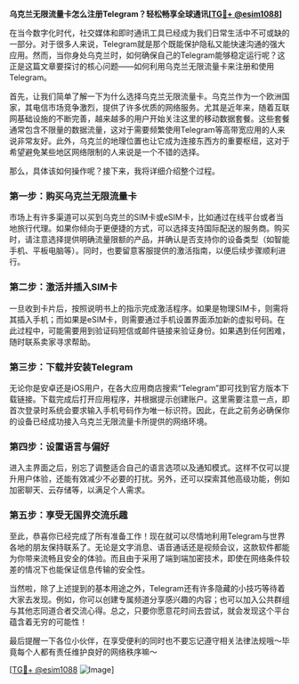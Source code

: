 **乌克兰无限流量卡怎么注册Telegram？轻松畅享全球通讯[[TG💪+ @esim1088](https://t.me/s/esim1088)]**

在当今数字化时代，社交媒体和即时通讯工具已经成为我们日常生活中不可或缺的一部分。对于很多人来说，Telegram就是那个既能保护隐私又能快速沟通的强大应用。然而，当你身处乌克兰时，如何确保自己的Telegram能够稳定运行呢？这正是这篇文章要探讨的核心问题——如何利用乌克兰无限流量卡来注册和使用Telegram。

首先，让我们简单了解一下为什么选择乌克兰无限流量卡。乌克兰作为一个欧洲国家，其电信市场竞争激烈，提供了许多优质的网络服务。尤其是近年来，随着互联网基础设施的不断完善，越来越多的用户开始关注这里的移动数据套餐。这些套餐通常包含不限量的数据流量，这对于需要频繁使用Telegram等高带宽应用的人来说非常友好。此外，乌克兰的地理位置也让它成为连接东西方的重要枢纽，这对于希望避免某些地区网络限制的人来说是一个不错的选择。

那么，具体该如何操作呢？接下来，我将详细介绍整个过程。

### 第一步：购买乌克兰无限流量卡

市场上有许多渠道可以买到乌克兰的SIM卡或eSIM卡，比如通过在线平台或者当地旅行代理。如果你倾向于更便捷的方式，可以选择支持国际配送的服务商。购买时，请注意选择提供明确流量限额的产品，并确认是否支持你的设备类型（如智能手机、平板电脑等）。同时，也要留意客服提供的激活指南，以便后续步骤顺利进行。

### 第二步：激活并插入SIM卡

一旦收到卡片后，按照说明书上的指示完成激活程序。如果是物理SIM卡，则需将其插入手机；而如果是eSIM卡，则需要通过手机设置界面添加新的虚拟号码。在此过程中，可能需要用到验证码短信或邮件链接来验证身份。如果遇到任何困难，随时联系卖家寻求帮助。

### 第三步：下载并安装Telegram

无论你是安卓还是iOS用户，在各大应用商店搜索“Telegram”即可找到官方版本下载链接。下载完成后打开应用程序，并根据提示创建账户。这里需要注意一点，即首次登录时系统会要求输入手机号码作为唯一标识符。因此，在此之前务必确保你的设备已经成功接入乌克兰无限流量卡所提供的网络环境。

### 第四步：设置语言与偏好

进入主界面之后，别忘了调整适合自己的语言选项以及通知模式。这样不仅可以提升用户体验，还能有效减少不必要的打扰。另外，还可以探索其他高级功能，例如加密聊天、云存储等，以满足个人需求。

### 第五步：享受无国界交流乐趣

至此，恭喜你已经完成了所有准备工作！现在就可以尽情地利用Telegram与世界各地的朋友保持联系了。无论是文字消息、语音通话还是视频会议，这款软件都能为你带来流畅且安全的体验。而且由于采用了端到端加密技术，即使在网络条件较差的情况下也能保证信息传输的安全性。

当然啦，除了上述提到的基本用途之外，Telegram还有许多隐藏的小技巧等待着大家去发现。例如，你可以创建专属频道分享感兴趣的内容；也可以加入公共群组与其他志同道合者交流心得。总之，只要你愿意花时间去尝试，就会发现这个平台蕴含着无穷的可能性！

最后提醒一下各位小伙伴，在享受便利的同时也不要忘记遵守相关法律法规哦～毕竟每个人都有责任维护良好的网络秩序嘛～

[[TG💪+ @esim1088](https://t.me/s/esim1088) ![Image](https://i.postimg.cc/4NQfJmqS/Snipaste-2025-05-13-00-14-12.png)]